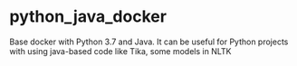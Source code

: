 # python_java_docker
Base docker with Python 3.7 and Java. It can be useful for Python projects with using java-based code like Tika, some models in NLTK
